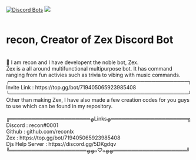 [![Discord Bots](https://top.gg/api/widget/719405065923985408.svg)](https://top.gg/bot/719405065923985408) ![](https://i.imgur.com/0P7zL2L.png) <br>
<br />
# recon, Creator of Zex Discord Bot<br>
<br />
👋 I am recon and I have developent the noble bot, Zex.<br>Zex is a all around multifunctional multipurpose bot. It has command ranging from fun activies such as trivia to vibing with music commands.<br>
╭─────────────────────────────────────────────────╮<br>
Invite Link : https://top.gg/bot/719405065923985408 <br>
╰─────────────────────────────────────────────────╯<br>
Other than making Zex, I have also made a few creation codes for you guys to use which can be found in my repository. <br>
<br />
╔══════════════════════ஓLinksஓ═════════════════════╗<br>
Discord : recon#0001<br>
Github : github.com/reconlx <br>
Zex : https://top.gg/bot/719405065923985408 <br>
Djs Help Server : https://discord.gg/5DKgdqv <br>
╚═════════════════════ஓஓ๑♡๑ஓஓ════════════════════╝

